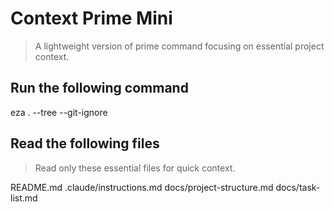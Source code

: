 # Context Prime Mini
> A lightweight version of prime command focusing on essential project context.

## Run the following command

eza . --tree --git-ignore

## Read the following files
> Read only these essential files for quick context.

README.md
.claude/instructions.md
docs/project-structure.md
docs/task-list.md